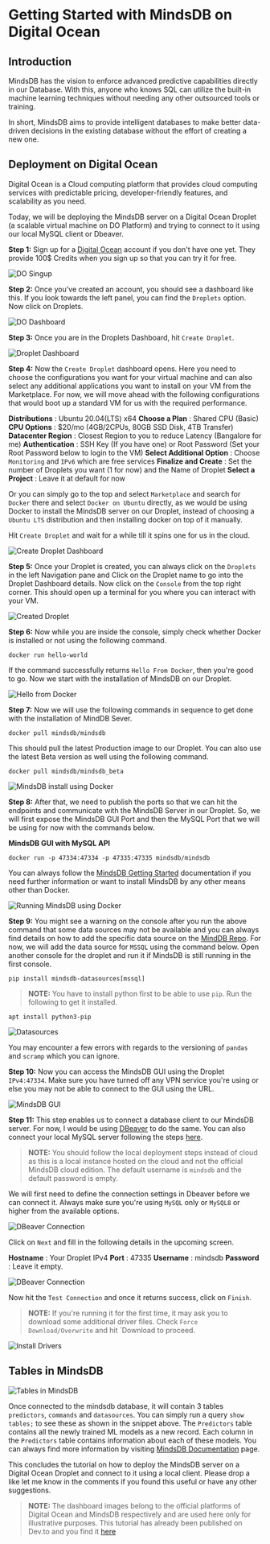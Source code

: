# Getting Started with MindsDB on Digital Ocean

## Introduction
MindsDB has the vision to enforce advanced predictive capabilities directly in our Database. With this, anyone who knows SQL can utilize the built-in machine learning techniques without needing any other outsourced tools or training. 

In short, MindsDB aims to provide intelligent databases to make better data-driven decisions in the existing database without the effort of creating a new one. 


## Deployment on Digital Ocean
Digital Ocean is a Cloud computing platform that provides cloud computing services with predictable pricing, developer-friendly features, and scalability as you need.

Today, we will be deploying the MindsDB server on a Digital Ocean Droplet (a scalable virtual machine on DO Platform) and trying to connect to it using our local MySQL client or Dbeaver.

**Step 1:** Sign up for a [Digital Ocean](https://try.digitalocean.com/freetrialoffer/) account if you don't have one yet. They provide 100$ Credits when you sign up so that you can try it for free.


![DO Singup](https://dev-to-uploads.s3.amazonaws.com/uploads/articles/kjxrigdrgu71n2qrzf48.PNG)

**Step 2:** Once you've created an account, you should see a dashboard like this. If you look towards the left panel, you can find the `Droplets` option. Now click on Droplets.


![DO Dashboard](https://dev-to-uploads.s3.amazonaws.com/uploads/articles/v03kcvdcub1l3z681iid.PNG)

**Step 3:** Once you are in the Droplets Dashboard, hit `Create Droplet`.


![Droplet Dashboard](https://dev-to-uploads.s3.amazonaws.com/uploads/articles/l3da4erwxf702fk9n0d1.PNG)

**Step 4:** Now the `Create Droplet` dashboard opens. Here you need to choose the configurations you want for your virtual machine and can also select any additional applications you want to install on your VM from the Marketplace. For now, we will move ahead with the following configurations that would boot up a standard VM for us with the required performance.

**Distributions** : Ubuntu 20.04(LTS) x64
**Choose a Plan** : Shared CPU (Basic)
**CPU Options** : $20/mo (4GB/2CPUs, 80GB SSD Disk, 4TB Transfer)
**Datacenter Region** : Closest Region to you to reduce Latency (Bangalore for me)
**Authentication** : SSH Key (If you have one) or Root Password (Set your Root Password below to login to the VM)
**Select Additional Option** : Choose `Monitoring` and `IPv6` which are free services
**Finalize and Create** : Set the number of Droplets you want (1 for now) and the Name of Droplet
**Select a Project** : Leave it at default for now

Or you can simply go to the top and select `Marketplace` and search for `Docker` there and select `Docker on Ubuntu` directly, as we would be using Docker to install the MindsDB server on our Droplet, instead of choosing a `Ubuntu LTS` distribution and then installing docker on top of it manually.

Hit `Create Droplet` and wait for a while till it spins one for us in the cloud.


![Create Droplet Dashboard](https://dev-to-uploads.s3.amazonaws.com/uploads/articles/vdvzl62c0xhcwfj8ite0.PNG)

**Step 5:** Once your Droplet is created, you can always click on the `Droplets` in the left Navigation pane and Click on the Droplet name to go into the Droplet Dashboard details. Now click on the `Console` from the top right corner. This should open up a terminal for you where you can interact with your VM.


![Created Droplet](https://dev-to-uploads.s3.amazonaws.com/uploads/articles/r3aq7obx1o1ycppfel69.PNG)

**Step 6:** Now while you are inside the console, simply check whether Docker is installed or not using the following command.

```
docker run hello-world
```
If the command successfully returns `Hello From Docker`, then you're good to go. Now we start with the installation of MindsDB on our Droplet.


![Hello from Docker](https://dev-to-uploads.s3.amazonaws.com/uploads/articles/3pkf5ofx9uivv6otb6q0.PNG)

**Step 7:** Now we will use the following commands in sequence to get done with the installation of MindDB Sever.

```
docker pull mindsdb/mindsdb
```

This should pull the latest Production image to our Droplet. You can also use the latest Beta version as well using the following command.

```
docker pull mindsdb/mindsdb_beta
```


![MindsDB install using Docker](https://dev-to-uploads.s3.amazonaws.com/uploads/articles/hnfolm1pgc6hb8tq6u14.PNG)

**Step 8:** After that, we need to publish the ports so that we can hit the endpoints and communicate with the MindsDB Server in our Droplet. So, we will first expose the MindsDB GUI Port and then the MySQL Port that we will be using for now with the commands below.

**MindsDB GUI with MySQL API**
```
docker run -p 47334:47334 -p 47335:47335 mindsdb/mindsdb
```

You can always follow the [MindsDB Getting Started](https://docs.mindsdb.com/info/) documentation if you need further information or want to install MindsDB by any other means other than Docker.


![Running MindsDB using Docker](https://dev-to-uploads.s3.amazonaws.com/uploads/articles/ao8d2blpobjva063p3js.PNG)

**Step 9:** You might see a warning on the console after you run the above command that some data sources may not be available and you can always find details on how to add the specific data source on the [MindDB Repo](https://github.com/mindsdb/datasources#installing-additional-dependencies). For now, we will add the data source for `MSSQL` using the command below. Open another console for the droplet and run it if MindsDB is still running in the first console.

```
pip install mindsdb-datasources[mssql]
```

> **NOTE:** You have to install python first to be able to use `pip`. Run the following to get it installed.

```
apt install python3-pip
```


![Datasources](https://dev-to-uploads.s3.amazonaws.com/uploads/articles/71xg2jzem7814o1fpzqt.PNG)

You may encounter a few errors with regards to the versioning of `pandas` and `scramp` which you can ignore.

**Step 10:** Now you can access the MindsDB GUI using the Droplet `IPv4:47334`. Make sure you have turned off any VPN service you're using or else you may not be able to connect to the GUI using the URL.


![MindsDB GUI](https://dev-to-uploads.s3.amazonaws.com/uploads/articles/o74amk99g2txrrtjeba9.PNG)

**Step 11:** This step enables us to connect a database client to our MindsDB server. For now, I would be using [DBeaver](https://dbeaver.io/) to do the same. You can also connect your local MySQL server following the steps [here](https://docs.mindsdb.com/connect/mysql-client/).

> **NOTE:** You should follow the local deployment steps instead of cloud as this is a local instance hosted on the cloud and not the official MindsDB cloud edition. The default username is `mindsdb` and the default password is empty.

We will first need to define the connection settings in Dbeaver before we can connect it. Always make sure you're using `MySQL` only or `MySQL8` or higher from the available options.


![DBeaver Connection](https://dev-to-uploads.s3.amazonaws.com/uploads/articles/az7ij4z0kaj854059kg7.PNG)

Click on `Next` and fill in the following details in the upcoming screen.

**Hostname** : Your Droplet IPv4
**Port** : 47335
**Username** : mindsdb
**Password** : Leave it empty.


![DBeaver Connection](https://dev-to-uploads.s3.amazonaws.com/uploads/articles/7evcf3a0dokzw2t0c2j7.PNG)

Now hit the `Test Connection` and once it returns success, click on `Finish`.

> **NOTE:** If you're running it for the first time, it may ask you to download some additional driver files. Check `Force Download/Overwrite` and hit `Download to proceed.


![Install Drivers](https://dev-to-uploads.s3.amazonaws.com/uploads/articles/fe2u1dzqzny7vovz3b86.PNG)

## Tables in MindsDB


![Tables in MindsDB](https://dev-to-uploads.s3.amazonaws.com/uploads/articles/05jp9kzkc971irjd2h0i.PNG)

Once connected to the mindsdb database, it will contain 3 tables `predictors`, `commands` and `datasources`. You can simply run a query `show tables;` to see these as shown in the snippet above.
The `Predictors` table contains all the newly trained ML models as a new record. Each column in the `Predictors` table contains information about each of these models. You can always find more information by visiting [MindsDB Documentation](https://docs.mindsdb.com/) page.

This concludes the tutorial on how to deploy the MindsDB server on a Digital Ocean Droplet and connect to it using a local client. Please drop a like let me know in the comments if you found this useful or have any other suggestions.

> **NOTE:** The dashboard images belong to the official platforms of Digital Ocean and MindsDB respectively and are used here only for illustrative purposes.
> This tutorial has already been published on Dev.to and you find it [here](https://dev.to/heyrutam/deploying-mindsdb-on-a-digital-ocean-droplet-31ed)
